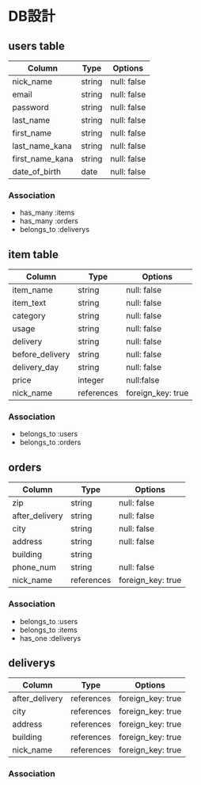 # DB設計

## users table
| Column             | Type                | Options                 |
|--------------------|---------------------|-------------------------|
| nick_name          | string              | null: false             |
| email              | string              | null: false             |
| password           | string              | null: false             |
| last_name          | string              | null: false             |
| first_name         | string              | null: false             |
| last_name_kana     | string              | null: false             |
| first_name_kana    | string              | null: false             |
| date_of_birth      | date                | null: false             |

### Association

- has_many :items
- has_many :orders
- belongs_to :deliverys

## item table
| Column             | Type                | Options                 |
|--------------------|---------------------|-------------------------|
| item_name          | string              | null: false             |
| item_text          | string              | null: false             |
| category           | string              | null: false             |
| usage              | string              | null: false             |
| delivery           | string              | null: false             |
| before_delivery    | string              | null: false             |
| delivery_day       | string              | null: false             |
| price              | integer             | null:false              |
| nick_name          | references          | foreign_key: true       |

### Association

- belongs_to :users
- belongs_to :orders

## orders
| Column             | Type                | Options                 |
|--------------------|---------------------|-------------------------|
| zip                | string              | null: false             |
| after_delivery     | string              | null: false             |
| city               | string              | null: false             |
| address            | string              | null: false             |
| building           | string              |                         |
| phone_num          | string              | null: false             |
| nick_name          | references          | foreign_key: true       |

### Association

- belongs_to :users
- belongs_to :items
- has_one :deliverys

## deliverys
| Column             | Type                | Options                 |
|--------------------|---------------------|-------------------------|
| after_delivery     | references          | foreign_key: true       |
| city               | references          | foreign_key: true       |
| address            | references          | foreign_key: true       |
| building           | references          | foreign_key: true       |
| nick_name          | references          | foreign_key: true       |


### Association


